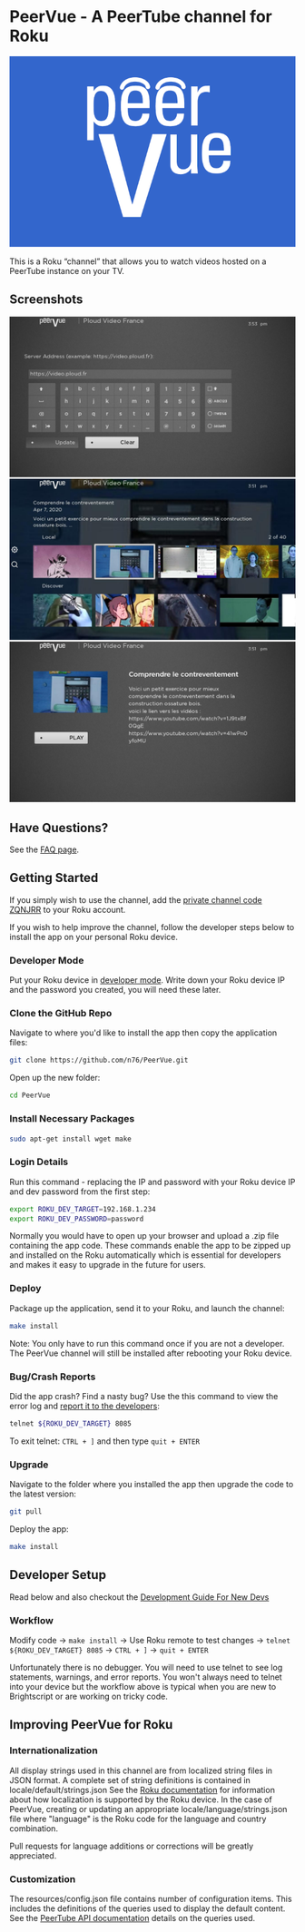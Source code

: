<!--
SPDX-FileCopyrightText: 2020 Tod Fitch <tod@fitchfamily.org>

SPDX-License-Identifier: MIT
-->

# PeerVue - A PeerTube channel for Roku

<img src="images/splash-screen_SD.png"/>

This is a Roku “channel” that allows you to watch videos hosted on a PeerTube instance on your TV.

## Screenshots
<img src="screenshots/setting_screen.jpg"/>
<img src="screenshots/content_screen.jpg"/>
<img src="screenshots/detail_screen.jpg"/>

## Have Questions?

See the [FAQ page](FAQ.md).

## Getting Started

If you simply wish to use the channel, add the [private channel code ZQNJRR](https://my.roku.com/add/ZQNJRR) to your Roku account.

If you wish to help improve the channel, follow the developer steps below to install the app on your personal Roku device.

### Developer Mode

Put your Roku device in [developer mode](https://blog.roku.com/developer/2016/02/04/developer-setup-guide). Write down your Roku device IP and the password you created, you will need these later.

### Clone the GitHub Repo

Navigate to where you'd like to install the app then copy the application files:

```bash
git clone https://github.com/n76/PeerVue.git
```

Open up the new folder:

```bash
cd PeerVue
```

### Install Necessary Packages

```bash
sudo apt-get install wget make
```

### Login Details

Run this command - replacing the IP and password with your Roku device IP and dev password from the first step:

```bash
export ROKU_DEV_TARGET=192.168.1.234
export ROKU_DEV_PASSWORD=password
```

Normally you would have to open up your browser and upload a .zip file containing the app code. These commands enable the app to be zipped up and installed on the Roku automatically which is essential for developers and makes it easy to upgrade in the future for users.

### Deploy

Package up the application, send it to your Roku, and launch the channel:

```bash
make install
```

Note: You only have to run this command once if you are not a developer. The PeerVue channel will still be installed after rebooting your Roku device.

### Bug/Crash Reports

Did the app crash? Find a nasty bug? Use the this command to view the error log and [report it to the developers](https://github.com/n76/PeerVue/issues):

```bash
telnet ${ROKU_DEV_TARGET} 8085
```

To exit telnet: `CTRL + ]` and then type `quit + ENTER`

### Upgrade

Navigate to the folder where you installed the app then upgrade the code to the latest version:

```bash
git pull
```

Deploy the app:

```bash
make install
```

## Developer Setup

Read below and also checkout the [Development Guide For New Devs](DEVGUIDE.md)

### Workflow

Modify code -> `make install` -> Use Roku remote to test changes -> `telnet ${ROKU_DEV_TARGET} 8085` -> `CTRL + ]` -> `quit + ENTER`

Unfortunately there is no debugger. You will need to use telnet to see log statements, warnings, and error reports. You won't always need to telnet into your device but the workflow above is typical when you are new to Brightscript or are working on tricky code.

## Improving PeerVue for Roku

### Internationalization

All display strings used in this channel are from localized string files in JSON format. A complete set of string definitions is contained in locale/default/strings.json See the [Roku documentation](https://developer.roku.com/docs/developer-program/core-concepts/localization.md) for information about how localization is supported by the Roku device. In the case of PeerVue, creating or updating an appropriate locale/language/strings.json file where "language" is the Roku code for the language and country combination.

Pull requests for language additions or corrections will be greatly appreciated.

### Customization

The resources/config.json file contains number of configuration items. This includes the definitions of the queries used to display the default content. See the [PeerTube API documentation](https://docs.joinpeertube.org/api-rest-reference.html) details on the queries used.
